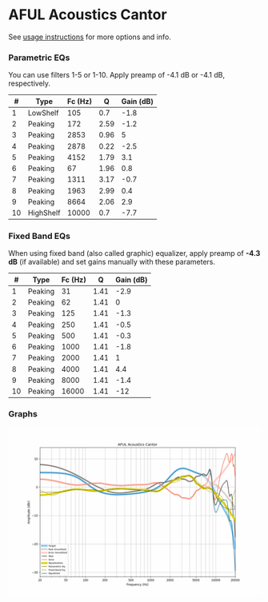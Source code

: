 # AFUL Acoustics Cantor
See [usage instructions](https://github.com/jaakkopasanen/AutoEq#usage) for more options and info.

### Parametric EQs
You can use filters 1-5 or 1-10. Apply preamp of -4.1 dB or -4.1 dB, respectively.

|   # | Type      |   Fc (Hz) |    Q |   Gain (dB) |
|-----|-----------|-----------|------|-------------|
|   1 | LowShelf  |       105 | 0.7  |        -1.8 |
|   2 | Peaking   |       172 | 2.59 |        -1.2 |
|   3 | Peaking   |      2853 | 0.96 |         5   |
|   4 | Peaking   |      2878 | 0.22 |        -2.5 |
|   5 | Peaking   |      4152 | 1.79 |         3.1 |
|   6 | Peaking   |        67 | 1.96 |         0.8 |
|   7 | Peaking   |      1311 | 3.17 |        -0.7 |
|   8 | Peaking   |      1963 | 2.99 |         0.4 |
|   9 | Peaking   |      8664 | 2.06 |         2.9 |
|  10 | HighShelf |     10000 | 0.7  |        -7.7 |

### Fixed Band EQs
When using fixed band (also called graphic) equalizer, apply preamp of **-4.3 dB** (if available) and set gains manually with these parameters.

|   # | Type    |   Fc (Hz) |    Q |   Gain (dB) |
|-----|---------|-----------|------|-------------|
|   1 | Peaking |        31 | 1.41 |        -2.9 |
|   2 | Peaking |        62 | 1.41 |         0   |
|   3 | Peaking |       125 | 1.41 |        -1.3 |
|   4 | Peaking |       250 | 1.41 |        -0.5 |
|   5 | Peaking |       500 | 1.41 |        -0.3 |
|   6 | Peaking |      1000 | 1.41 |        -1.8 |
|   7 | Peaking |      2000 | 1.41 |         1   |
|   8 | Peaking |      4000 | 1.41 |         4.4 |
|   9 | Peaking |      8000 | 1.41 |        -1.4 |
|  10 | Peaking |     16000 | 1.41 |       -12   |

### Graphs
![](./AFUL%20Acoustics%20Cantor.png)
